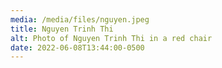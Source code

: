 ```yaml
---
media: /media/files/nguyen.jpeg
title: Nguyen Trinh Thi
alt: Photo of Nguyen Trinh Thi in a red chair
date: 2022-06-08T13:44:00-0500
---
```

